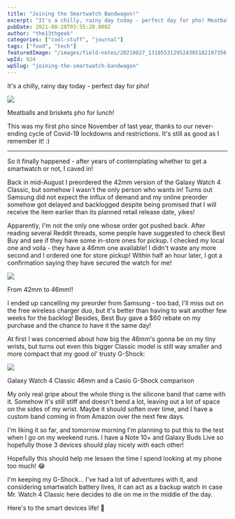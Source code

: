 ```yaml
---
title: "Joining the Smartwatch Bandwagon!"
excerpt: "It's a chilly, rainy day today - perfect day for pho! Meatballs and briskets pho for lunch! This was my first pho since November of last year, thanks to our…"
pubDate: 2021-08-28T03:55:20.000Z
author: "the13thgeek"
categories: ["cool-stuff", "journal"]
tags: ["food", "tech"]
featuredImage: "/images/field-notes/20210827_1318553129524305182197356.jpg"
wpId: 924
wpSlug: "joining-the-smartwatch-bandwagon"
---
```


It's a chilly, rainy day today - perfect day for pho!

![](/images/field-notes/20210827_1318553129524305182197356.jpg)

Meatballs and briskets pho for lunch!

This was my first pho since November of last year, thanks to our never-ending cycle of Covid-19 lockdowns and restrictions. It's still as good as I remember it! :)

* * *

So it finally happened - after years of contemplating whether to get a smartwatch or not, I caved in!

Back in mid-August I preordered the 42mm version of the Galaxy Watch 4 Classic, but somehow I wasn't the only person who wants in! Turns out Samsung did not expect the influx of demand and my online preorder somehow got delayed and backlogged despite being promised that I will receive the item earlier than its planned retail release date, yikes!

Apparently, I'm not the only one whose order got pushed back. After reading several Reddit threads, some people have suggested to check Best Buy and see if they have some in-store ones for pickup. I checked my local one and voila - they have a 46mm one available! I didn't waste any more second and I ordered one for store pickup! Within half an hour later, I got a confirmation saying they have secured the watch for me!

![](/images/field-notes/20210827_2237323748626319605126639.jpg)

From 42mm to 46mm!!

I ended up cancelling my preorder from Samsung - too bad, I'll miss out on the free wireless charger duo, but it's better than having to wait another few weeks for the backlog! Besides, Best Buy gave a $60 rebate on my purchase and the chance to have it the same day!

At first I was concerned about how big the 46mm's gonna be on my tiny wrists, but turns out even this bigger Classic model is still way smaller and more compact that my good ol' trusty G-Shock:

![](/images/field-notes/20210827_2232367359043429345516818.jpg)

Galaxy Watch 4 Classic 46mm and a Casio G-Shock comparison

My only real gripe about the whole thing is the silicone band that came with it. Somehow it's still stiff and doesn't bend a lot, leaving out a lot of space on the sides of my wrist. Maybe it should soften over time, and I have a custom band coming in from Amazon over the next few days.

I'm liking it so far, and tomorrow morning I'm planning to put this to the test when I go on my weekend runs. I have a Note 10+ and Galaxy Buds Live so hopefully those 3 devices should play nicely with each other!

Hopefully this should help me lessen the time I spend looking at my phone too much! 😂

I'm keeping my G-Shock... I've had a lot of adventures with it, and considering smartwatch battery lives, it can act as a backup watch in case Mr. Watch 4 Classic here decides to die on me in the middle of the day.

Here's to the smart devices life! 🥂